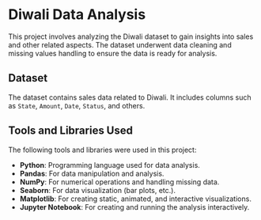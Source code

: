 # Diwali Data Analysis

This project involves analyzing the Diwali dataset to gain insights into sales and other related aspects. The dataset underwent data cleaning and missing values handling to ensure the data is ready for analysis.

## Dataset

The dataset contains sales data related to Diwali. It includes columns such as `State`, `Amount`, `Date`, `Status`, and others. 

## Tools and Libraries Used

The following tools and libraries were used in this project:

- **Python**: Programming language used for data analysis.
- **Pandas**: For data manipulation and analysis.
- **NumPy**: For numerical operations and handling missing data.
- **Seaborn**: For data visualization (bar plots, etc.).
- **Matplotlib**: For creating static, animated, and interactive visualizations.
- **Jupyter Notebook**: For creating and running the analysis interactively.
